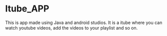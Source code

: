 # Itube_APP
This is app made using Java and android studios. It is a itube where you can watch youtube videos, add the videos to your playlist and so on.
